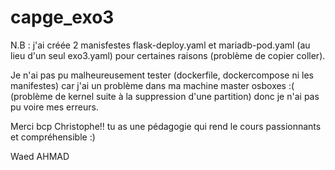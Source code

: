 # capge_exo3

N.B : j'ai créée 2 manisfestes flask-deploy.yaml et mariadb-pod.yaml (au lieu d'un seul exo3.yaml) pour certaines raisons (problème de copier coller).

Je n'ai pas pu malheureusement tester (dockerfile, dockercompose ni les manifestes) car j'ai un problème dans ma machine master osboxes :( (problème de kernel suite à la
suppression d'une partition) donc je n'ai pas pu voire mes erreurs.


Merci bcp Christophe!!
tu as une pédagogie qui rend le cours passionnants et compréhensible :)

Waed AHMAD
